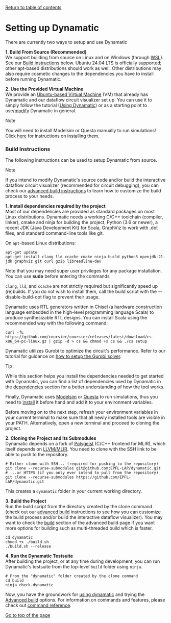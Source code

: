 [Return to table of contents](../README.md)

# Setting up Dynamatic

There are currently two ways to setup and use Dynamatic

**1. Build From Source (Recommended)**  
We support building from source on Linux and on Windows (through [WSL](https://learn.microsoft.com/en-us/windows/wsl/install)). See our [Build instructions](#build-instructions) below. Ubuntu 24.04 LTS is officially supported; other apt-based distributions should work as well. Other distributions may also require cosmetic changes to the dependencies you have to install before running Dynamatic.

**2. Use the Provided Virtual Machine**  
We provide an [Ubuntu-based Virtual Machine](VMSetup.md) (VM) that already has Dynamatic and our dataflow circuit visualizer set up. You can use it to simply follow the tutorial ([Using Dynamatic](../GettingStarted/Tutorials/Introduction/UsingDynamatic.md)) or as a starting point to use/[modify](../DeveloperGuide/CreatingPasses/CreatingPasses.md) Dynamatic in general.  
> [!NOTE]
> You will need to install Modelsim or Questa manually to run simulations! Click [here](../UserGuide/AdvancedBuild.md#6-modelsimquesta-installation) for instructions on installing them.


### Build Instructions
The following instructions can be used to setup Dynamatic from source.  
> [!NOTE]
> If you intend to modify Dynamatic's source code and/or build the interactive dataflow circuit visualizer (recommended for circuit debugging), you can check our [advanced build instructions](../UserGuide/AdvancedBuild.md#3-building) to learn how to customize the build process to your needs.

**1. Install dependencies required by the project**  
Most of our dependencies are provided as standard packages on most Linux distributions. Dynamatic needs a working C/C++ toolchain (compiler, linker), cmake and ninja for building the project, Python (3.6 or newer), a recent JDK (Java Development Kit) for Scala, GraphViz to work with .dot files, and standard command-line tools like git.

On `apt`-based Linux distributions:
```
apt-get update
apt-get install clang lld ccache cmake ninja-build python3 openjdk-21-jdk graphviz git curl gzip libreadline-dev
```
Note that you may need super user privileges for any package installation. You can use **sudo** before entering the commands

`clang`, `lld`, and `ccache` are not strictly required but significantly speed up (re)builds. If you do not wish to install them, call the build script with the --disable-build-opt flag to prevent their usage.

Dynamatic uses RTL generators written in Chisel (a hardware construction language embedded in the high-level programming language Scala) to produce synthesizable RTL designs. You can install Scala using the recommended way with the following command:
```
curl -fL https://github.com/coursier/coursier/releases/latest/download/cs-x86_64-pc-linux.gz | gzip -d > cs && chmod +x cs && ./cs setup
```

Dynamatic utilizes Gurobi to optimize the circuit's performance. Refer to our tutorial for guidance on [how to setup the Gurobi solver](../UserGuide/AdvancedBuild.md#1-gurobi).

> [!TIP]
> While this section helps you install the dependencies needed to get started with Dynamatic, you can find a list of dependencies used by Dynamatic in the [dependencies](../UserGuide/Dependencies.md) section for a better understanding of how the tool works.

Finally, Dynamatic uses [Modelsim](https://www.intel.com/content/www/us/en/software-kit/750666/modelsim-intel-fpgas-standard-edition-software-version-20-1-1.html) or [Questa](https://www.intel.com/content/www/us/en/software-kit/849791/questa-intel-fpgas-standard-edition-software-version-24-1.html) to run simulations, thus you need to [install](../UserGuide/AdvancedBuild.md#6-modelsimquesta-installation) it before hand and add it to your environment variables.  

Before moving on to the next step, refresh your environment variables in your current terminal to make sure that all newly installed tools are visible in your PATH. Alternatively, open a new terminal and proceed to cloning the project.

**2. Cloning the Project and Its Submodules**  
Dynamatic depends on a fork of [Polygeist](https://github.com/EPFL-LAP/Polygeist) (C/C++ frontend for MLIR), which itself depends on [LLVM/MLIR](https://github.com/llvm/llvm-project). You need to clone with the SSH link to be able to push to the repository.
```
# Either clone with SSH... (required for pushing to the repository)
git clone --recurse-submodules git@github.com:EPFL-LAP/dynamatic.git
# ...or HTTPS (if you only ever intend to pull from the repository)
git clone --recurse-submodules https://github.com/EPFL-LAP/dynamatic.git
```
This creates a `dynamatic` folder in your current working directory.

**3. Build the Project**  
Run the build script from the directory created by the clone command (check out our [advanced build](../UserGuide/AdvancedBuild.md) instructions to see how you can customize the build process and/or build the interactive dataflow visualizer). You may want to check the [build](../UserGuide/AdvancedBuild.md#3-building) section of the advanced build page if you want more options for building such as multi-threaded build which is faster.
```
cd dynamatic
chmod +x ./build.sh
./build.sh --release
```

**4. Run the Dynamatic Testsuite**  
After building the project, or at any time during development, you can run Dynamatic's testsuite from the top-level ```build``` folder using ```ninja```.
```
# From the "dynamatic" folder created by the clone command
cd build
ninja check-dynamatic
```
Now, you have the groundwork for [using dynamatic](../GettingStarted/Tutorials/Introduction/UsingDynamatic.md) and trying the [Advanced build](../UserGuide/AdvancedBuild.md) options.
For information on commands and features, please check out [command reference](../UserGuide/CommandReference.md).

[Go to top of the page](#setting-up-dynamatic)